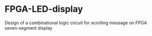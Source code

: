 # FPGA-LED-display
Design of a combinational logic circuit for scrolling message on FPGA seven-segment display
